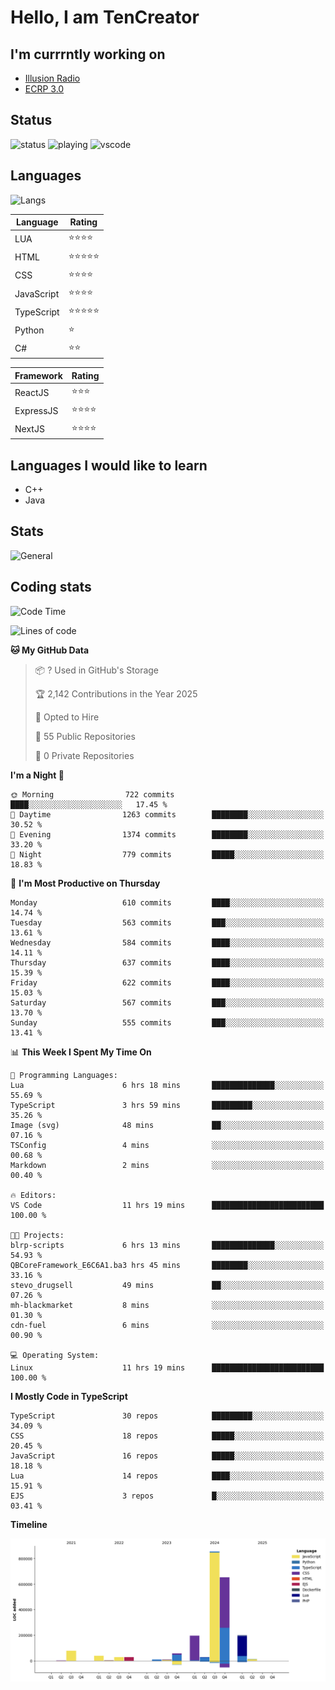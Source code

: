 # Hello, I am TenCreator

## I'm currrntly working on
- [Illusion Radio](https://illusionradio.co.uk/)
- [ECRP 3.0](http://github.com/Emerald-Coast-Roleplay/)

## Status
![status](https://api.statusbadges.me/badge/status/518334475038359555?simple=true&style=for-the-badge)
![playing](https://api.statusbadges.me/badge/playing/518334475038359555?style=for-the-badge)
![vscode](https://api.statusbadges.me/badge/vscode/518334475038359555?style=for-the-badge)

## Languages
![Langs](https://github-readme-stats.vercel.app/api/top-langs/?username=tencreator&layout=compact&theme=radical)


|Language|Rating|
|--------|------|
|LUA|⭐️⭐️⭐️⭐️|
|HTML|⭐️⭐️⭐️⭐️⭐️|
|CSS|⭐️⭐️⭐️⭐️|
|JavaScript|⭐️⭐️⭐️⭐️|
|TypeScript|⭐️⭐️⭐️⭐️⭐️|
|Python|⭐️|
|C#|⭐️⭐️ |

|Framework|Rating|
|--------|------|
|ReactJS|⭐️⭐️⭐|
|ExpressJS|⭐️⭐️⭐️⭐️|
|NextJS|⭐️⭐️⭐⭐️|

## Languages I would like to learn
- C++
- Java

## Stats
![General](https://github-readme-stats.vercel.app/api?username=tencreator&show_icons=true&theme=radical)

## Coding stats

<!--START_SECTION:waka-->
![Code Time](http://img.shields.io/badge/Code%20Time-535%20hrs%2044%20mins-blue)

![Lines of code](https://img.shields.io/badge/From%20Hello%20World%20I%27ve%20Written-2.2%20million%20lines%20of%20code-blue)

**🐱 My GitHub Data** 

> 📦 ? Used in GitHub's Storage 
 > 
> 🏆 2,142 Contributions in the Year 2025
 > 
> 💼 Opted to Hire
 > 
> 📜 55 Public Repositories 
 > 
> 🔑 0 Private Repositories 
 > 
**I'm a Night 🦉** 

```text
🌞 Morning                722 commits         ████░░░░░░░░░░░░░░░░░░░░░   17.45 % 
🌆 Daytime                1263 commits        ████████░░░░░░░░░░░░░░░░░   30.52 % 
🌃 Evening                1374 commits        ████████░░░░░░░░░░░░░░░░░   33.20 % 
🌙 Night                  779 commits         █████░░░░░░░░░░░░░░░░░░░░   18.83 % 
```
📅 **I'm Most Productive on Thursday** 

```text
Monday                   610 commits         ████░░░░░░░░░░░░░░░░░░░░░   14.74 % 
Tuesday                  563 commits         ███░░░░░░░░░░░░░░░░░░░░░░   13.61 % 
Wednesday                584 commits         ████░░░░░░░░░░░░░░░░░░░░░   14.11 % 
Thursday                 637 commits         ████░░░░░░░░░░░░░░░░░░░░░   15.39 % 
Friday                   622 commits         ████░░░░░░░░░░░░░░░░░░░░░   15.03 % 
Saturday                 567 commits         ███░░░░░░░░░░░░░░░░░░░░░░   13.70 % 
Sunday                   555 commits         ███░░░░░░░░░░░░░░░░░░░░░░   13.41 % 
```


📊 **This Week I Spent My Time On** 

```text
💬 Programming Languages: 
Lua                      6 hrs 18 mins       ██████████████░░░░░░░░░░░   55.69 % 
TypeScript               3 hrs 59 mins       █████████░░░░░░░░░░░░░░░░   35.26 % 
Image (svg)              48 mins             ██░░░░░░░░░░░░░░░░░░░░░░░   07.16 % 
TSConfig                 4 mins              ░░░░░░░░░░░░░░░░░░░░░░░░░   00.68 % 
Markdown                 2 mins              ░░░░░░░░░░░░░░░░░░░░░░░░░   00.40 % 

🔥 Editors: 
VS Code                  11 hrs 19 mins      █████████████████████████   100.00 % 

🐱‍💻 Projects: 
blrp-scripts             6 hrs 13 mins       ██████████████░░░░░░░░░░░   54.93 % 
QBCoreFramework_E6C6A1.ba3 hrs 45 mins       ████████░░░░░░░░░░░░░░░░░   33.16 % 
stevo_drugsell           49 mins             ██░░░░░░░░░░░░░░░░░░░░░░░   07.26 % 
mh-blackmarket           8 mins              ░░░░░░░░░░░░░░░░░░░░░░░░░   01.30 % 
cdn-fuel                 6 mins              ░░░░░░░░░░░░░░░░░░░░░░░░░   00.90 % 

💻 Operating System: 
Linux                    11 hrs 19 mins      █████████████████████████   100.00 % 
```

**I Mostly Code in TypeScript** 

```text
TypeScript               30 repos            █████████░░░░░░░░░░░░░░░░   34.09 % 
CSS                      18 repos            █████░░░░░░░░░░░░░░░░░░░░   20.45 % 
JavaScript               16 repos            █████░░░░░░░░░░░░░░░░░░░░   18.18 % 
Lua                      14 repos            ████░░░░░░░░░░░░░░░░░░░░░   15.91 % 
EJS                      3 repos             █░░░░░░░░░░░░░░░░░░░░░░░░   03.41 % 
```



**Timeline**

![Lines of Code chart](https://raw.githubusercontent.com/tencreator/tencreator/main/assets/bar_graph.png)


<!--END_SECTION:waka-->
